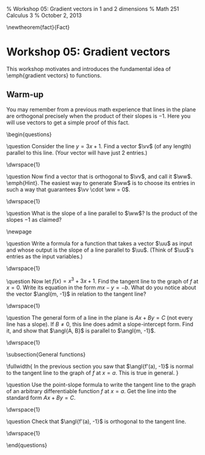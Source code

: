 % Workshop 05: Gradient vectors in 1 and 2 dimensions
% Math 251 Calculus 3
% October 2, 2013

\newtheorem{fact}{Fact}

# Workshop 05: Gradient vectors

This workshop motivates and introduces the fundamental idea of \emph{gradient vectors} to functions. 

## Warm-up

You may remember from a previous math experience that lines in the plane are orthogonal precisely when the product of their slopes is $-1$. Here you will use vectors to get a simple proof of this fact.

\begin{questions} 

\question Consider the line $y = 3x+1$. Find a vector $\vv$ (of any length) parallel to this line. (Your vector will have just 2 entries.)

\dwrspace{1}

\question Now find a vector that is orthogonal to $\vv$, and call it $\ww$. \emph{Hint}. The easiest way to generate $\ww$ is to choose its entries in such a way that guarantees $\vv \cdot \ww = 0$.

\dwrspace{1}

\question What is the slope of a line parallel to $\ww$? Is the product of the slopes $-1$ as claimed?

\newpage

\question Write a formula for a function that takes a vector $\uu$ as input and whose output is the slope of a line parallel to $\uu$. (Think of $\uu$'s entries as the input variables.)

\dwrspace{1}

\question Now let $f(x) = x^3 + 3x + 1$. Find the tangent line to the graph of $f$ at $x = 0$. Write its equation in the form $mx - y = -b$. What do you notice about the vector $\angl{m, -1}$ in relation to the tangent line?

\dwrspace{1}

\question The general form of a line in the plane is $Ax + By = C$ (not every line has a slope). If $B \ne 0$, this line does admit a slope-intercept form. Find it, and show that $\angl{A, B}$ is parallel to $\angl{m, -1}$.

\dwrspace{1}

\subsection{General functions}

\fullwidth{
    In the previous section you saw that $\angl{f'(a), -1}$ is normal to the tangent line to the graph of $f$ at $x = a$. This is true in general.
}

\question Use the point-slope formula to write the tangent line to the graph of an arbitrary differentiable function $f$ at $x = a$. Get the line into the standard form $Ax + By = C$. 

\dwrspace{1}

\question Check that $\angl{f'(a), -1}$ is orthogonal to the tangent line.

\dwrspace{1}

\end{questions}
